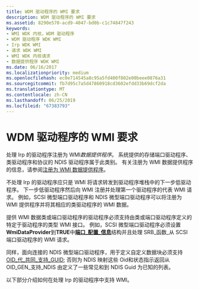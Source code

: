 ```yaml
---
title: WDM 驱动程序的 WMI 要求
description: WDM 驱动程序的 WMI 要求
ms.assetid: 8290e570-acd9-4047-bd0b-c1c74847f243
keywords:
- WMI WDK 内核，WDM 驱动程序
- WDM 驱动程序 WDK WMI
- Irp WDK WMI
- 请求 WDK WMI
- WMI WDK 内核请求
- 数据提供程序 WDK WMI
ms.date: 06/16/2017
ms.localizationpriority: medium
ms.openlocfilehash: ec0e714545a8c95a5fd400f802e00beee0876a31
ms.sourcegitcommit: fb7d95c7a5d47860918cd3602efdd33b69dcf2da
ms.translationtype: MT
ms.contentlocale: zh-CN
ms.lasthandoff: 06/25/2019
ms.locfileid: "67383793"
---
```

# <a name="wmi-requirements-for-wdm-drivers"></a>WDM 驱动程序的 WMI 要求





处理 Irp 的驱动程序注册为 WMI*数据提供程序*。 系统提供的存储端口驱动程序、 类驱动程序和协议的 NDIS 驱动程序属于此类别。 有关注册为 WMI 数据提供程序的信息，请参阅[注册为 WMI 数据提供程序](registering-as-a-wmi-data-provider.md)。

不处理 Irp 的驱动程序应只是 WMI 将请求转发到驱动程序堆栈中的下一步低驱动程序。 下一步低驱动程序然后向 WMI 注册并处理第一个驱动程序的代表 WMI 请求。 例如，SCSI 微型端口驱动程序和 NDIS 微型端口驱动程序可以将注册为 WMI 提供程序并将其相应的类驱动程序的 WMI 数据。

提供 WMI 数据类或端口驱动程序的驱动程序必须支持由类或端口驱动程序定义的特定于驱动程序的类型 WMI 接口。 例如，SCSI 微型端口驱动程序必须设置**WmiDataProvider**到**TRUE**中[**端口\_配置\_信息**](https://docs.microsoft.com/windows-hardware/drivers/ddi/content/srb/ns-srb-_port_configuration_information)结构并且处理 SRB\_函数\_从 SCSI 端口驱动程序的 WMI 请求。

同样，面向连接的 NDIS 微型端口驱动程序，用于定义自定义数据块必须支持[OID\_代\_共同\_支持\_GUID](https://docs.microsoft.com/windows-hardware/drivers/network/oid-gen-co-supported-guids); 否则为 NDIS 映射这些 Oid和状态指示返回从 OID\_GEN\_支持\_NDIS 由定义了一些常见和到 NDIS Guid 为已知的列表。

以下部分介绍如何在处理 Irp 的驱动程序中支持 WMI。

 

 




